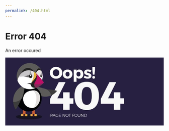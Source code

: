 ```yaml
---
permalink: /404.html
---
```

<html>
<head>
<title>404 error</title>
<!-- Global site tag (gtag.js) - Google Analytics -->
<script async src="https://www.googletagmanager.com/gtag/js?id=G-CMX9GHB217"></script>
<script>
  window.dataLayer = window.dataLayer || [];
  function gtag(){dataLayer.push(arguments);}
  gtag('js', new Date());

  gtag('config', 'G-CMX9GHB217');
  </script>
 <!--End Google Analytics -->
 </head>
 <body>
 <h1>Error 404</h1>
<p>An error occured</p>
<img src="banner_error_404.jpg">
 </body>
 </html>